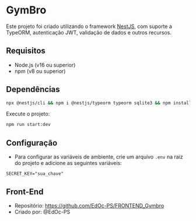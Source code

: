 # GymBro

Este projeto foi criado utilizando o framework [NestJS](https://nestjs.com/), com suporte a TypeORM, autenticação JWT, validação de dados e outros recursos.

## Requisitos

- Node.js (v16 ou superior)
- npm (v8 ou superior)

## Dependências

```bash
npx @nestjs/cli && npm i @nestjs/typeorm typeorm sqlite3 && npm install @nestjs/jwt passport-jwt @nestjs/passport passport bcrypt && npm install --save-dev @types/passport-jwt @types/bcrypt && npm install class-validator class-transformer && npm install @nestjs/mapped-types
```

Execute o projeto:

```bash
npm run start:dev
```

## Configuração

- Para configurar as variáveis de ambiente, crie um arquivo `.env` na raiz do projeto e adicione as seguintes variáveis:

```env
SECRET_KEY="sua_chave"
```

## Front-End

- Repositório: https://github.com/EdOc-PS/FRONTEND_Gymbro
- Criado por: @EdOc-PS
